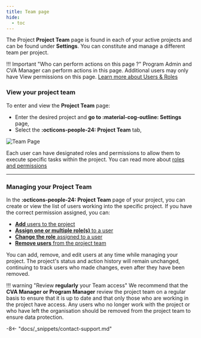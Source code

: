 ```yaml
---
title: Team page
hide:
  - toc
---
```


The Project **Project Team** page is found in each of your active projects and can be found under **Settings**. You can constitute and manage a different team per project.

!!! Important "Who can perform actions on this page ?"
    Program Admin and CVA Manager can perform actions in this page.
    Additional users may only have View permissions on this page. [Learn more about Users & Roles](../users/users-roles-page.md)

### View your project team

To enter and view the **Project Team** page:

- Enter the desired project and **go to :material-cog-outline: Settings** page,
- Select the **:octicons-people-24: Project Team** tab,

![Team Page](../assets/img/SettingsProjectTeam.png)

Each user can have designated roles and permissions to allow them to execute specific tasks within the project. You can read more about [roles and permissions](../users/description-roles.md)

___

### Managing your Project Team

In the **:octicons-people-24: Project Team** page of your project, you can create or view the list of users working into the specific project. If you have the correct permission assigned, you can:

- [**Add** users to the project](../team/add-team-members.md)
- [**Assign one or multiple role(s)** to a user](../team/change-team-roles-program.md)
- [**Change the role** assigned to a user](../team/change-team-roles-program.md)
- [**Remove users** from the project team](../team/remove-team-members-program.md)

You can add, remove, and edit users at any time while managing your project. The project's status and action history will remain unchanged, continuing to track users who made changes, even after they have been removed.

!!! warning "Review **regularly** your Team access"
    We recommend that the **CVA Manager or Program Manager** review the project team on a regular basis to ensure that it is up to date and that only those who are working in the project have access. Any users who no longer work with the project or who have left the organisation should be removed from the project team to ensure data protection.

-8<- "docs/_snippets/contact-support.md"
